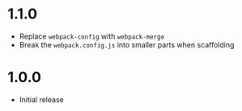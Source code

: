 # 1.1.0
- Replace `webpack-config` with `webpack-merge`
- Break the `webpack.config.js` into smaller parts when scaffolding

# 1.0.0
- Initial release

